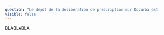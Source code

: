 ```yaml
---
question: "Le dépôt de la délibération de prescription sur Docurba est-elle obligatoire?"
visible: false
---
```


BLABLABLA
